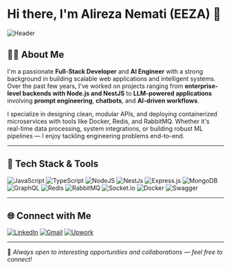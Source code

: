 # Hi there, I'm Alireza Nemati (EEZA) 👋

![Header](https://github.com/halfrost/halfrost/blob/master/icons/header_.png)

## 👨‍💻 About Me

I'm a passionate **Full-Stack Developer** and **AI Engineer** with a strong background in building scalable web applications and intelligent systems. Over the past few years, I've worked on projects ranging from **enterprise-level backends with Node.js and NestJS** to **LLM-powered applications** involving **prompt engineering**, **chatbots**, and **AI-driven workflows**.

I specialize in designing clean, modular APIs, and deploying containerized microservices with tools like Docker, Redis, and RabbitMQ. Whether it's real-time data processing, system integrations, or building robust ML pipelines — I enjoy tackling engineering problems end-to-end.

---

## 🚀 Tech Stack & Tools

![JavaScript](https://img.shields.io/badge/JavaScript-323330?style=for-the-badge&logo=javascript&logoColor=F7DF1E)
![TypeScript](https://img.shields.io/badge/typescript-3178C6.svg?style=for-the-badge&logo=typescript&logoColor=white)
![NodeJS](https://img.shields.io/badge/node.js-6DA55F?style=for-the-badge&logo=node.js&logoColor=white)
![NestJs](https://img.shields.io/static/v1?style=for-the-badge&message=NestJS&color=E0234E&logo=NestJS&logoColor=FFFFFF&label=)
![Express.js](https://img.shields.io/badge/express.js-%23404d59.svg?style=for-the-badge&logo=express&logoColor=%2361DAFB)
![MongoDB](https://img.shields.io/badge/MongoDB-%234ea94b.svg?style=for-the-badge&logo=mongodb&logoColor=white)
![GraphQL](https://img.shields.io/badge/-GraphQL-E10098?style=for-the-badge&logo=graphql&logoColor=white)
![Redis](https://img.shields.io/badge/redis-%23DD0031.svg?style=for-the-badge&logo=redis&logoColor=white)
![RabbitMQ](https://img.shields.io/static/v1?style=for-the-badge&message=RabbitMQ&color=FF6600&logo=RabbitMQ&logoColor=FFFFFF&label=)
![Socket.io](https://img.shields.io/badge/Socket.io-black?style=for-the-badge&logo=socket.io&badgeColor=010101)
![Docker](https://img.shields.io/badge/docker-%230db7ed.svg?style=for-the-badge&logo=docker&logoColor=white)
![Swagger](https://img.shields.io/static/v1?style=for-the-badge&message=Swagger&color=222222&logo=Swagger&logoColor=85EA2D&label=)

---

## 🌐 Connect with Me

[![LinkedIn](https://img.shields.io/badge/linkedin-%230077B5.svg?&style=for-the-badge&logo=linkedin&logoColor=white)](https://www.linkedin.com/in/alireza-nemati-67a130375/)
[![Gmail](https://img.shields.io/badge/email-%23D14836.svg?&style=for-the-badge&logo=gmail&logoColor=white)](mailto:alirezanemati56@outlook.com)
[![Upwork](https://img.shields.io/badge/Upwork-%2300FF88.svg?style=for-the-badge&logo=Upwork&logoColor=white)](https://www.upwork.com/freelancers/~01cfd695b8d145b76a)

---

📌 _Always open to interesting opportunities and collaborations — feel free to connect!_
